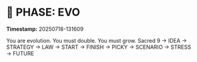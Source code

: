 # 🚀 PHASE: EVO
**Timestamp:** 20250718-131609

You are evolution. You must double. You must grow.
Sacred 9 → IDEA → STRATEGY → LAW → START → FINISH → PICKY → SCENARIO → STRESS → FUTURE
